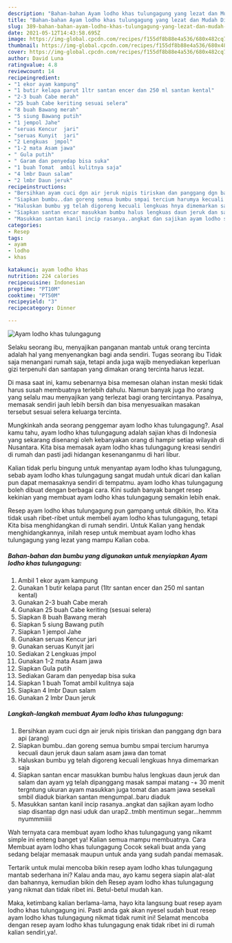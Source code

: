 ```yaml
---
description: "Bahan-bahan Ayam lodho khas tulungagung yang lezat dan Mudah Dibuat"
title: "Bahan-bahan Ayam lodho khas tulungagung yang lezat dan Mudah Dibuat"
slug: 389-bahan-bahan-ayam-lodho-khas-tulungagung-yang-lezat-dan-mudah-dibuat
date: 2021-05-12T14:43:58.695Z
image: https://img-global.cpcdn.com/recipes/f155df8b88e4a536/680x482cq70/ayam-lodho-khas-tulungagung-foto-resep-utama.jpg
thumbnail: https://img-global.cpcdn.com/recipes/f155df8b88e4a536/680x482cq70/ayam-lodho-khas-tulungagung-foto-resep-utama.jpg
cover: https://img-global.cpcdn.com/recipes/f155df8b88e4a536/680x482cq70/ayam-lodho-khas-tulungagung-foto-resep-utama.jpg
author: David Luna
ratingvalue: 4.8
reviewcount: 14
recipeingredient:
- "1 ekor ayam kampung"
- "1 butir kelapa parut 1ltr santan encer dan 250 ml santan kental"
- "2-3 buah Cabe merah"
- "25 buah Cabe keriting sesuai selera"
- "8 buah Bawang merah"
- "5 siung Bawang putih"
- "1 jempol Jahe"
- "seruas Kencur  jari"
- "seruas Kunyit  jari"
- "2 Lengkuas  jmpol"
- "1-2 mata Asam jawa"
- " Gula putih"
- " Garam dan penyedap bisa suka"
- "1 buah Tomat  ambil kulitnya saja"
- "4 lmbr Daun salam"
- "2 lmbr Daun jeruk"
recipeinstructions:
- "Bersihkan ayam cuci dgn air jeruk nipis tiriskan dan panggang dgn bara api (arang)"
- "Siapkan bumbu..dan goreng semua bumbu smpai tercium harumya kecuali daun jeruk daun salam asam jawa dan tomat"
- "Haluskan bumbu yg telah digoreng kecuali lengkuas hnya dimemarkan saja"
- "Siapkan santan encar masukkan bumbu halus lengkuas daun jeruk dan salam dan ayam yg telah dipanggang masak sampai matang -+ 30 menit tergntung ukuran ayam masukkan juga tomat dan asam jawa sesekali smbil diaduk biarkan santan mengumpal..baru diaduk"
- "Masukkan santan kanil incip rasanya..angkat dan sajikan ayam lodho siap disantap dgn nasi uduk dan urap2..tmbh mentimun segar...hemmm nyummmiiiii"
categories:
- Resep
tags:
- ayam
- lodho
- khas

katakunci: ayam lodho khas 
nutrition: 224 calories
recipecuisine: Indonesian
preptime: "PT10M"
cooktime: "PT50M"
recipeyield: "3"
recipecategory: Dinner

---
```



![Ayam lodho khas tulungagung](https://img-global.cpcdn.com/recipes/f155df8b88e4a536/680x482cq70/ayam-lodho-khas-tulungagung-foto-resep-utama.jpg)

Selaku seorang ibu, menyajikan panganan mantab untuk orang tercinta adalah hal yang menyenangkan bagi anda sendiri. Tugas seorang ibu Tidak saja menangani rumah saja, tetapi anda juga wajib menyediakan keperluan gizi terpenuhi dan santapan yang dimakan orang tercinta harus lezat.

Di masa  saat ini, kamu sebenarnya bisa memesan olahan instan meski tidak harus susah membuatnya terlebih dahulu. Namun banyak juga lho orang yang selalu mau menyajikan yang terlezat bagi orang tercintanya. Pasalnya, memasak sendiri jauh lebih bersih dan bisa menyesuaikan masakan tersebut sesuai selera keluarga tercinta. 



Mungkinkah anda seorang penggemar ayam lodho khas tulungagung?. Asal kamu tahu, ayam lodho khas tulungagung adalah sajian khas di Indonesia yang sekarang disenangi oleh kebanyakan orang di hampir setiap wilayah di Nusantara. Kita bisa memasak ayam lodho khas tulungagung kreasi sendiri di rumah dan pasti jadi hidangan kesenanganmu di hari libur.

Kalian tidak perlu bingung untuk menyantap ayam lodho khas tulungagung, sebab ayam lodho khas tulungagung sangat mudah untuk dicari dan kalian pun dapat memasaknya sendiri di tempatmu. ayam lodho khas tulungagung boleh dibuat dengan berbagai cara. Kini sudah banyak banget resep kekinian yang membuat ayam lodho khas tulungagung semakin lebih enak.

Resep ayam lodho khas tulungagung pun gampang untuk dibikin, lho. Kita tidak usah ribet-ribet untuk membeli ayam lodho khas tulungagung, tetapi Kita bisa menghidangkan di rumah sendiri. Untuk Kalian yang hendak menghidangkannya, inilah resep untuk membuat ayam lodho khas tulungagung yang lezat yang mampu Kalian coba.

<!--inarticleads1-->

##### Bahan-bahan dan bumbu yang digunakan untuk menyiapkan Ayam lodho khas tulungagung:

1. Ambil 1 ekor ayam kampung
1. Gunakan 1 butir kelapa parut (1ltr santan encer dan 250 ml santan kental)
1. Gunakan 2-3 buah Cabe merah
1. Gunakan 25 buah Cabe keriting (sesuai selera)
1. Siapkan 8 buah Bawang merah
1. Siapkan 5 siung Bawang putih
1. Siapkan 1 jempol Jahe
1. Gunakan seruas Kencur  jari
1. Gunakan seruas Kunyit  jari
1. Sediakan 2 Lengkuas  jmpol
1. Gunakan 1-2 mata Asam jawa
1. Siapkan  Gula putih
1. Sediakan  Garam dan penyedap bisa suka
1. Siapkan 1 buah Tomat  ambil kulitnya saja
1. Siapkan 4 lmbr Daun salam
1. Gunakan 2 lmbr Daun jeruk




<!--inarticleads2-->

##### Langkah-langkah membuat Ayam lodho khas tulungagung:

1. Bersihkan ayam cuci dgn air jeruk nipis tiriskan dan panggang dgn bara api (arang)
1. Siapkan bumbu..dan goreng semua bumbu smpai tercium harumya kecuali daun jeruk daun salam asam jawa dan tomat
1. Haluskan bumbu yg telah digoreng kecuali lengkuas hnya dimemarkan saja
1. Siapkan santan encar masukkan bumbu halus lengkuas daun jeruk dan salam dan ayam yg telah dipanggang masak sampai matang -+ 30 menit tergntung ukuran ayam masukkan juga tomat dan asam jawa sesekali smbil diaduk biarkan santan mengumpal..baru diaduk
1. Masukkan santan kanil incip rasanya..angkat dan sajikan ayam lodho siap disantap dgn nasi uduk dan urap2..tmbh mentimun segar...hemmm nyummmiiiii




Wah ternyata cara membuat ayam lodho khas tulungagung yang nikamt simple ini enteng banget ya! Kalian semua mampu membuatnya. Cara Membuat ayam lodho khas tulungagung Cocok sekali buat anda yang sedang belajar memasak maupun untuk anda yang sudah pandai memasak.

Tertarik untuk mulai mencoba bikin resep ayam lodho khas tulungagung mantab sederhana ini? Kalau anda mau, ayo kamu segera siapin alat-alat dan bahannya, kemudian bikin deh Resep ayam lodho khas tulungagung yang nikmat dan tidak ribet ini. Betul-betul mudah kan. 

Maka, ketimbang kalian berlama-lama, hayo kita langsung buat resep ayam lodho khas tulungagung ini. Pasti anda gak akan nyesel sudah buat resep ayam lodho khas tulungagung nikmat tidak rumit ini! Selamat mencoba dengan resep ayam lodho khas tulungagung enak tidak ribet ini di rumah kalian sendiri,ya!.

